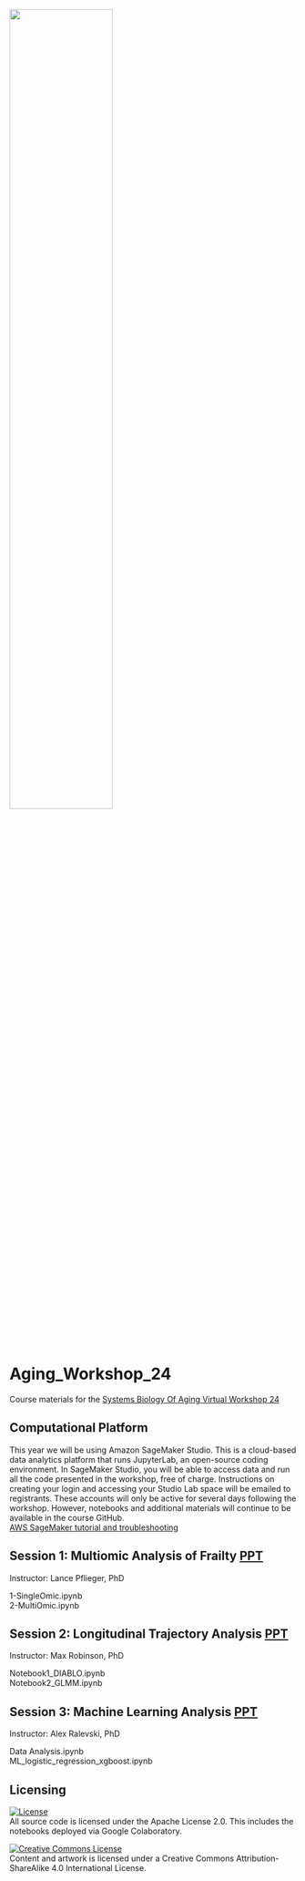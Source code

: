 <a href="https://isbscience.org/aging-workshop/"><img src="https://isbscience.org/aging-workshop/images/Systems_Biology_of_Aging_Workshop.png" width="60%"></a>


# Aging_Workshop_24
Course materials for the [Systems Biology Of Aging Virtual Workshop 24](https://isbscience.org/aging-workshop/) <br>


## Computational Platform
This year we will be using Amazon SageMaker Studio. This is a cloud-based data analytics platform that runs JupyterLab, an open-source coding environment. In SageMaker Studio, you will be able to access data and run all the code presented in the workshop, free of charge. Instructions on creating your login and accessing your Studio Lab space will be emailed to registrants. These accounts will only be active for several days following the workshop. However, notebooks and additional materials will continue to be available in the course GitHub. <br>
[AWS SageMaker tutorial and troubleshooting](https://docs.google.com/presentation/d/1Hh0GXUHuHJOjWvQDOh5aDq_swyi7C4Po/edit#slide=id.g2705e0e223b_0_25) <br>

## Session 1: Multiomic Analysis of Frailty [PPT](https://docs.google.com/presentation/d/1hBnmXDfrJxfxKkE_X4xjOlYkDU4sA7ufKYuic1vRU3w/edit)
Instructor: Lance Pflieger, PhD <br>
  
  1-SingleOmic.ipynb <br>
  2-MultiOmic.ipynb <br>

## Session 2: Longitudinal Trajectory Analysis [PPT](https://docs.google.com/presentation/d/1igiruWROco1VnaC_QlwHejSkI1Uysp-LzQ_vz80TSdQ/edit#slide=id.g2c7199f8bfe_0_76) 
Instructor: Max Robinson, PhD <br>

  Notebook1_DIABLO.ipynb <br>
  Notebook2_GLMM.ipynb <br>

## Session 3: Machine Learning Analysis [PPT](https://docs.google.com/presentation/d/1hfZGe1aPmmilU4MOT0-dkqs1q11mpD0igLzWeLc9YRs/edit#slide=id.g2da5a8f889c_1_50)
Instructor: Alex Ralevski, PhD <br>

  Data Analysis.ipynb <br>
  ML_logistic_regression_xgboost.ipynb <br>

## Licensing

[![License](https://img.shields.io/badge/License-Apache%202.0-blue.svg)](https://opensource.org/licenses/Apache-2.0)<br>
All source code is licensed under the Apache License 2.0. This includes the notebooks deployed via Google Colaboratory.

<a rel="license" href="http://creativecommons.org/licenses/by-sa/4.0/"><img alt="Creative Commons License" style="border-width:0" src="https://i.creativecommons.org/l/by-sa/4.0/80x15.png" /></a><br />Content and artwork is licensed under a Creative Commons Attribution-ShareAlike 4.0 International License.
